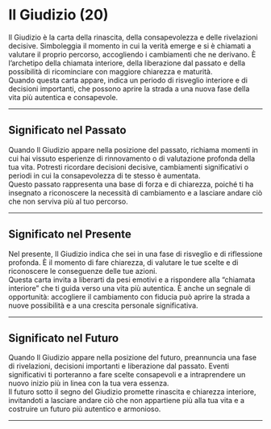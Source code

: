 # Il Giudizio (20)

Il Giudizio è la carta della rinascita, della consapevolezza e delle rivelazioni decisive. Simboleggia il momento in cui la verità emerge e si è chiamati a valutare il proprio percorso, accogliendo i cambiamenti che ne derivano. È l’archetipo della chiamata interiore, della liberazione dal passato e della possibilità di ricominciare con maggiore chiarezza e maturità.  
Quando questa carta appare, indica un periodo di risveglio interiore e di decisioni importanti, che possono aprire la strada a una nuova fase della vita più autentica e consapevole.

---

## Significato nel Passato  
Quando Il Giudizio appare nella posizione del passato, richiama momenti in cui hai vissuto esperienze di rinnovamento o di valutazione profonda della tua vita. Potresti ricordare decisioni decisive, cambiamenti significativi o periodi in cui la consapevolezza di te stesso è aumentata.  
Questo passato rappresenta una base di forza e di chiarezza, poiché ti ha insegnato a riconoscere la necessità di cambiamento e a lasciare andare ciò che non serviva più al tuo percorso.

---

## Significato nel Presente  
Nel presente, Il Giudizio indica che sei in una fase di risveglio e di riflessione profonda. È il momento di fare chiarezza, di valutare le tue scelte e di riconoscere le conseguenze delle tue azioni.  
Questa carta invita a liberarti da pesi emotivi e a rispondere alla “chiamata interiore” che ti guida verso una vita più autentica. È anche un segnale di opportunità: accogliere il cambiamento con fiducia può aprire la strada a nuove possibilità e a una crescita personale significativa.

---

## Significato nel Futuro  
Quando Il Giudizio appare nella posizione del futuro, preannuncia una fase di rivelazioni, decisioni importanti e liberazione dal passato. Eventi significativi ti porteranno a fare scelte consapevoli e a intraprendere un nuovo inizio più in linea con la tua vera essenza.  
Il futuro sotto il segno del Giudizio promette rinascita e chiarezza interiore, invitandoti a lasciare andare ciò che non appartiene più alla tua vita e a costruire un futuro più autentico e armonioso.

---
